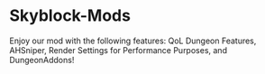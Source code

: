 # Skyblock-Mods
Enjoy our mod with the following features:
QoL Dungeon Features, 
AHSniper, 
Render Settings for Performance Purposes, and 
DungeonAddons!
